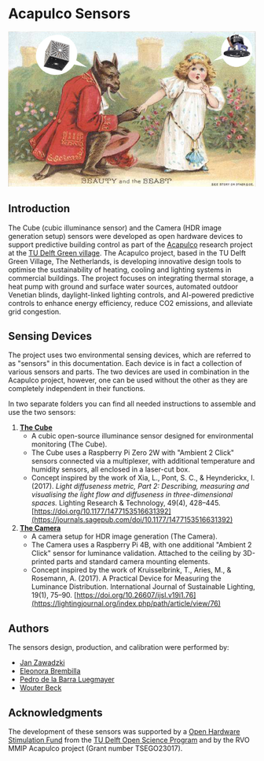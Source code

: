 # Acapulco Sensors

![Project Cover - The Beauty and The Beast](Camera/docs/images/0_Cover_BeautyAndTheBeast.png)

## Introduction

The Cube (cubic illuminance sensor) and the Camera (HDR image generation setup) sensors were developed as open hardware devices to support predictive building control as part of the [Acapulco](https://www.thegreenvillage.org/project/acapulco/) research project at the [TU Delft Green village](https://www.thegreenvillage.org/).
The Acapulco project, based in the TU Delft Green Village, The Netherlands, is developing innovative design tools to optimise the sustainability of heating, cooling and lighting systems in commercial buildings. The project focuses on integrating thermal storage, a heat pump with ground and surface water sources, automated outdoor Venetian blinds, daylight-linked lighting controls, and AI-powered predictive controls to enhance energy efficiency, reduce CO2 emissions, and alleviate grid congestion.

## Sensing Devices

The project uses two environmental sensing devices, which are referred to as "sensors" in this documentation. 
Each device is in fact a collection of various sensors and parts.
The two devices are used in combination in the Acapulco project, however, one can be used without the other as they are completely independent in their functions.

In two separate folders you can find all needed instructions to assemble and use the two sensors:
1. [**The Cube**](Cube/)
	- A cubic open-source illuminance sensor designed for environmental monitoring (The Cube).
	- The Cube uses a Raspberry Pi Zero 2W with "Ambient 2 Click" sensors connected via a multiplexer, with additional temperature and humidity sensors, all enclosed in a laser-cut box.
 	- Concept inspired by the work of Xia, L., Pont, S. C., & Heynderickx, I. (2017). *Light diffuseness metric, Part 2: Describing, measuring and visualising the light flow and diffuseness in three-dimensional spaces.* Lighting Research & Technology, 49(4), 428–445. [https://doi.org/10.1177/1477153516631392](https://journals.sagepub.com/doi/10.1177/1477153516631392)
2. [**The Camera**](Camera/)
	 - A camera setup for HDR image generation (The Camera).
	 - The Camera uses a Raspberry Pi 4B, with one additional "Ambient 2 Click" sensor for luminance validation. Attached to the ceiling by 3D-printed parts and standard camera mounting elements.
 	 - Concept inspired by the work of Kruisselbrink, T., Aries, M., & Rosemann, A. (2017). A Practical Device for Measuring the Luminance Distribution. International Journal of Sustainable Lighting, 19(1), 75–90. [https://doi.org/10.26607/ijsl.v19i1.76](https://lightingjournal.org/index.php/path/article/view/76)


## Authors

The sensors design, production, and calibration were performed by:
- [Jan Zawadzki](https://www.linkedin.com/in/jan-zawadzki-a92650213/)
- [Eleonora Brembilla](https://www.tudelft.nl/en/staff/e.brembilla/)
- [Pedro de la Barra Luegmayer](https://www.tudelft.nl/en/staff/p.delabarraluegmayer/)
- [Wouter Beck](https://www.linkedin.com/in/wouterbeck/)

## Acknowledgments 

The development of these sensors was supported by a [Open Hardware Stimulation Fund](https://www.tudelft.nl/open-hardware) from the [TU Delft Open Science Program](https://www.tudelft.nl/en/open-science) and by the RVO MMIP Acapulco project (Grant number TSEGO23017).
